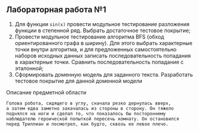 ## Лабораторная работа №1
1. Для функции `sin(x)` провести модульное тестирование разложения функции в степенной ряд. Выбрать достаточное тестовое покрытие;
2. Провести модульное тестирование алгоритма BFS (обход ориентированного графа в ширину). Для этого выбрать характерные точки внутри алгоритма, и для предложенных самостоятельно наборов исходных данных записать последовательность попадания в характерные точки. Сравнить последовательность попадания с эталонной;
3. Сформировать доменную модель для заданного текста.  Разработать тестовое покрытие для данной доменной модели

Описание предметной области 
```text
Голова робота, сидящего в углу, сначала резко дернулась вверх,
а затем едва заметно закачалась из стороны в сторону. Он тяжело
поднялся на ноги и сделал то, что показалось бы постороннему
наблюдателю героической попыткой пересечь комнату. Он остановился
перед Триллиан и посмотрел, как будто, сквозь ее левое плечо.
```




